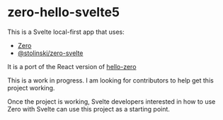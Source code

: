 # zero-hello-svelte5

This is a Svelte local-first app that uses:

- [Zero](https://zero.rocicorp.dev/docs/introduction)
- [@stolinski/zero-svelte](https://github.com/stolinski/zero-svelte)

It is a port of the React version of [hello-zero](https://github.com/rocicorp/hello-zero)

This is a work in progress. I am looking for contributors to help get this project working.

Once the project is working, Svelte developers interested in how to use Zero with Svelte can use this project as a starting point.
